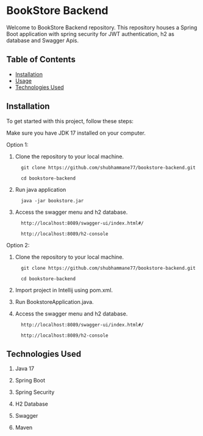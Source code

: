# BookStore Backend

Welcome to BookStore Backend repository. This repository houses a Spring Boot application with spring security for JWT authentication, h2 as database and Swagger Apis.

## Table of Contents

- [Installation](#installation)
- [Usage](#usage)
- [Technologies Used](#technologies-Used)

## Installation

To get started with this project, follow these steps:

Make sure you have JDK 17 installed on your computer.

Option 1:

1. Clone the repository to your local machine.

         git clone https://github.com/shubhammane77/bookstore-backend.git

         cd bookstore-backend

2. Run java application

         java -jar bookstore.jar

3. Access the swagger menu and h2 database.

         http://localhost:8089/swagger-ui/index.html#/

         http://localhost:8089/h2-console

Option 2: 

1. Clone the repository to your local machine.

         git clone https://github.com/shubhammane77/bookstore-backend.git

         cd bookstore-backend

2. Import project in Intellij using pom.xml.
   
3. Run BookstoreApplication.java.

4. Access the swagger menu and h2 database.

         http://localhost:8089/swagger-ui/index.html#/

         http://localhost:8089/h2-console


## Technologies Used

1. Java 17

2. Spring Boot

3. Spring Security

4. H2 Database

5. Swagger 

6. Maven


